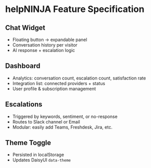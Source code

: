 # helpNINJA Feature Specification

## Chat Widget
- Floating button → expandable panel
- Conversation history per visitor
- AI response + escalation logic

## Dashboard
- Analytics: conversation count, escalation count, satisfaction rate
- Integration list: connected providers + status
- User profile & subscription management

## Escalations
- Triggered by keywords, sentiment, or no-response
- Routes to Slack channel or Email
- Modular: easily add Teams, Freshdesk, Jira, etc.

## Theme Toggle
- Persisted in localStorage
- Updates DaisyUI `data-theme`
